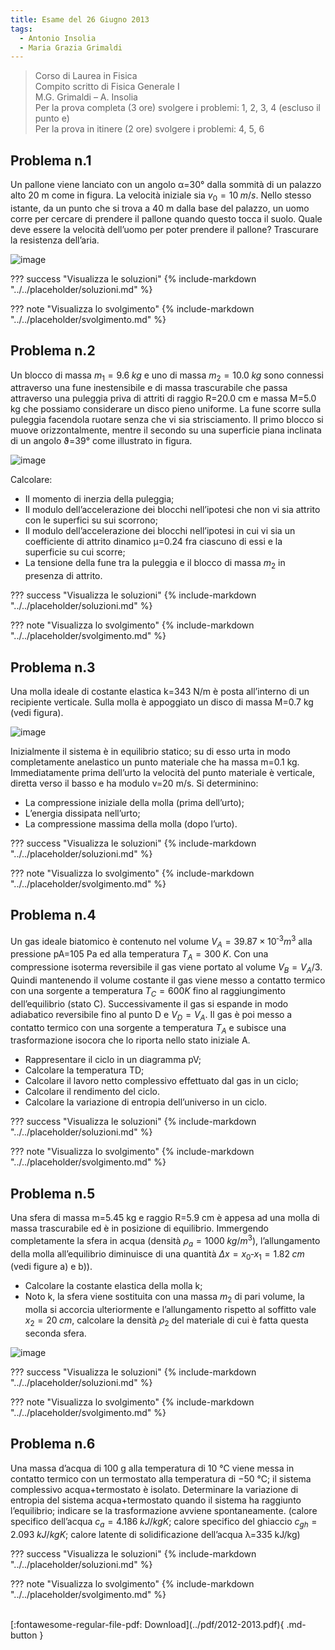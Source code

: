```yaml
---
title: Esame del 26 Giugno 2013
tags:
  - Antonio Insolia
  - Maria Grazia Grimaldi
---
```


>Corso di Laurea in Fisica<br>
Compito scritto di Fisica Generale I<br>
M.G. Grimaldi – A. Insolia<br>
Per la prova completa (3 ore) svolgere i problemi: 1, 2, 3, 4 (escluso il punto e)<br>
Per la prova in itinere (2 ore) svolgere i problemi: 4, 5, 6

## Problema n.1
Un pallone viene lanciato con un angolo α=30° dalla sommità di un palazzo alto 20 m come in figura. La velocità iniziale sia $v_0=10 \; m/s$. Nello stesso istante, da un punto che si trova a 40 m dalla base del palazzo, un uomo corre per cercare di prendere il pallone quando questo tocca il suolo. Quale deve essere la velocità dell’uomo per poter prendere il pallone? Trascurare la resistenza dell’aria.

![image](https://user-images.githubusercontent.com/77018886/153292926-e4f61a90-e42d-4562-8cef-87363ce4eb53.png)

??? success "Visualizza le soluzioni"
    {% include-markdown "../../placeholder/soluzioni.md" %}

??? note "Visualizza lo svolgimento"
    {% include-markdown "../../placeholder/svolgimento.md" %}

## Problema n.2
Un blocco di massa $m_1=9.6 \; kg$ e uno di massa $m_2=10.0 \; kg$ sono connessi attraverso una fune inestensibile e di massa trascurabile che passa attraverso una puleggia priva di attriti di raggio R=20.0 cm e massa M=5.0 kg che possiamo considerare un disco pieno uniforme. La fune scorre sulla puleggia facendola ruotare senza che vi sia strisciamento. Il primo blocco si muove orizzontalmente, mentre il secondo su una superficie piana inclinata di un angolo ϑ=39° come illustrato in figura. 

![image](https://user-images.githubusercontent.com/77018886/153292980-d2160002-a48a-48c1-8252-7fdb972a342d.png)

Calcolare:

- Il momento di inerzia della puleggia;
- Il modulo dell’accelerazione dei blocchi nell’ipotesi che non vi sia attrito con le superfici su sui scorrono; 
- Il modulo dell’accelerazione dei blocchi nell’ipotesi in cui vi sia un coefficiente di attrito dinamico µ=0.24 fra ciascuno di essi e la superficie su cui scorre;
- La tensione della fune tra la puleggia e il blocco di massa $m_2$ in presenza di attrito.

??? success "Visualizza le soluzioni"
    {% include-markdown "../../placeholder/soluzioni.md" %}

??? note "Visualizza lo svolgimento"
    {% include-markdown "../../placeholder/svolgimento.md" %}

## Problema n.3
Una molla ideale di costante elastica k=343 N/m è posta all’interno di un recipiente verticale. Sulla molla è appoggiato un disco di massa M=0.7 kg (vedi figura). 

![image](https://user-images.githubusercontent.com/77018886/153293042-d50a6dd8-1cab-4c52-8990-416db4da4230.png)

Inizialmente il sistema è in equilibrio statico; su di esso urta in modo completamente anelastico un punto materiale che ha massa m=0.1 kg. Immediatamente prima dell’urto la velocità del punto materiale è verticale, diretta verso il basso e ha modulo v=20 m/s. Si determinino:

- La compressione iniziale della molla (prima dell’urto);
- L’energia dissipata nell’urto;
- La compressione massima della molla (dopo l’urto).

??? success "Visualizza le soluzioni"
    {% include-markdown "../../placeholder/soluzioni.md" %}

??? note "Visualizza lo svolgimento"
    {% include-markdown "../../placeholder/svolgimento.md" %}


## Problema n.4
Un gas ideale biatomico è contenuto nel volume $V_A=39.87 × 10^{‐3} m^3$ alla pressione pA=105 Pa ed alla temperatura $T_A=300 \; K$. Con una compressione isoterma reversibile il gas viene portato al volume $V_B=V_A/3$. Quindi mantenendo il volume costante il gas viene messo a contatto termico con una sorgente a temperatura $T_C=600 K$ fino al raggiungimento dell’equilibrio (stato C). Successivamente il gas si espande in modo adiabatico reversibile fino al punto D e $V_D=V_A$. Il gas è poi messo a contatto termico con una sorgente a temperatura $T_A$ e subisce una trasformazione isocora che lo riporta nello stato iniziale A.

- Rappresentare il ciclo in un diagramma pV;
- Calcolare la temperatura TD;
- Calcolare il lavoro netto complessivo effettuato dal gas in un ciclo;
- Calcolare il rendimento del ciclo.
- Calcolare la variazione di entropia dell’universo in un ciclo.

??? success "Visualizza le soluzioni"
    {% include-markdown "../../placeholder/soluzioni.md" %}

??? note "Visualizza lo svolgimento"
    {% include-markdown "../../placeholder/svolgimento.md" %}

## Problema n.5
Una sfera di massa m=5.45 kg e raggio R=5.9 cm è appesa ad una molla di massa trascurabile ed è in posizione di equilibrio. Immergendo completamente la sfera in acqua (densità $ρ_a=1000 \; kg/m^3$), l’allungamento della molla all’equilibrio diminuisce di una quantità $Δx= x_0‐x_1=1.82 \; cm$ (vedi figure a) e b)).

- Calcolare la costante elastica della molla k;
- Noto k, la sfera viene sostituita con una massa $m_2$ di pari volume, la molla si accorcia ulteriormente e l’allungamento rispetto al soffitto vale $x_2= 20 \; cm$, calcolare la densità $ρ_2$ del materiale di cui è fatta questa seconda sfera.

![image](https://user-images.githubusercontent.com/77018886/153293115-13c5c092-87f4-4621-a8a4-4a3b7016d5ef.png)

??? success "Visualizza le soluzioni"
    {% include-markdown "../../placeholder/soluzioni.md" %}

??? note "Visualizza lo svolgimento"
    {% include-markdown "../../placeholder/svolgimento.md" %}

## Problema n.6
Una massa d’acqua di 100 g alla temperatura di 10 °C viene messa in contatto termico con un termostato alla temperatura di −50 °C; il sistema complessivo acqua+termostato è isolato. Determinare la variazione di entropia del sistema acqua+termostato quando il sistema ha raggiunto l’equilibrio; indicare se la trasformazione avviene spontaneamente. (calore specifico dell’acqua $c_a= 4.186 \; kJ/kg K$; calore specifico del ghiaccio $c_{gh}=2.093 \; kJ/kg K$; calore latente di solidificazione dell’acqua λ=335 kJ/kg)

??? success "Visualizza le soluzioni"
    {% include-markdown "../../placeholder/soluzioni.md" %}

??? note "Visualizza lo svolgimento"
    {% include-markdown "../../placeholder/svolgimento.md" %}

<br>
[:fontawesome-regular-file-pdf: Download](../pdf/2012-2013.pdf){ .md-button }